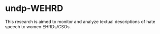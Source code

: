 # undp-WEHRD

This research is aimed to monitor and analyze textual descriptions of hate speech to women EHRDs/CSOs.
